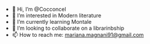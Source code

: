 - 👋 Hi, I’m @Cocconcel 
- 👀 I’m interested in Modern literature
- 🌱 I’m currently learning Montale 
- 💞️ I’m looking to collaborate on a librarinbship
- 📫 How to reach me: mariana.magnani91@gmail.com 

<!---
Cocconcel/Cocconcel is a ✨ special ✨ repository because its `README.md` (this file) appears on your GitHub profile.
You can click the Preview link to take a look at your changes.
--->
